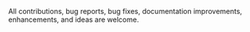 All contributions,  bug reports, bug fixes, documentation improvements, enhancements, and ideas are welcome.
